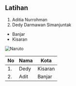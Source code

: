 ## Latihan 

1. Aditia Nurrohman
2. Dedy Darmawan Simanjuntak

- Banjar
- Kisaran

![Naruto](https://cdn1-production-images-kly.akamaized.net/GThpK29xMOyzhJMHajflep4CF9E=/1200x1200/smart/filters:quality(75):strip_icc():format(webp)/kly-media-production/medias/1439641/original/042027300_1482131661-reddit.jpg)

|No | Nama |  Kota   |
|---|------|---------|
|1. | Dedy | Kisaran |
|2. | Adit | Banjar  |
